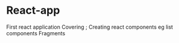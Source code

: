 # React-app
First react application
Covering ;
Creating react components eg list components
Fragments

